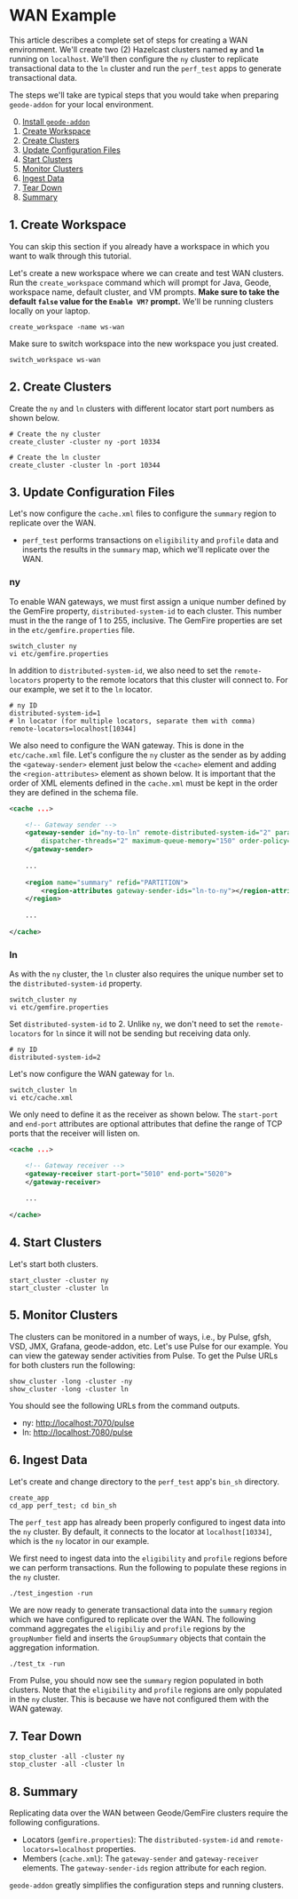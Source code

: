 # WAN Example

This article describes a complete set of steps for creating a WAN environment. We'll create two (2) Hazelcast clusters named **`ny`** and **`ln`** running on `localhost`. We'll then configure the `ny` cluster to replicate transactional data to the `ln` cluster and run the `perf_test` apps to generate transactional data.

The steps we'll take are typical steps that you would take when preparing `geode-addon` for your local environment.

0. [Install `geode-addon`](/geode-addon/README.md#building-geode-addon)
1. [Create Workspace](#1-Create-Workspace)
2. [Create Clusters](#2-Create-Clusters)
3. [Update Configuration Files](#3-Update-Configuration-Files)
4. [Start Clusters](#4-Start-Clusters)
5. [Monitor Clusters](#5-Monitor-Clusters)
6. [Ingest Data](#6-Ingest-Data)
7. [Tear Down](#6-Tear-Down)
8. [Summary](#Summary)

## 1. Create Workspace

You can skip this section if you already have a workspace in which you want to walk through this tutorial.

Let's create a new workspace where we can create and test WAN clusters. Run the `create_workspace` command which will prompt for Java, Geode, workspace name, default cluster, and VM prompts. **Make sure to take the default `false` value for the `Enable VM?` prompt.** We'll be running clusters locally on your laptop.

```console
create_workspace -name ws-wan
```

Make sure to switch workspace into the new workspace you just created.

```console
switch_workspace ws-wan
```

## 2. Create Clusters

Create the `ny` and `ln` clusters with different locator start port numbers as shown below.

```
# Create the ny cluster
create_cluster -cluster ny -port 10334

# Create the ln cluster
create_cluster -cluster ln -port 10344
```

## 3. Update Configuration Files

Let's now configure the `cache.xml` files to configure the `summary` region to replicate over the WAN. 

- `perf_test` performs transactions on `eligibility` and `profile` data and inserts the results in the `summary` map, which we'll replicate over the WAN.


### ny

To enable WAN gateways, we must first assign a unique number defined by the GemFire property, `distributed-system-id` to each cluster. This number must in the the range of 1 to 255, inclusive. The GemFire properties are set in the `etc/gemfire.properties` file.

```console
switch_cluster ny
vi etc/gemfire.properties
```

In addition to `distributed-system-id`, we also need to set the `remote-locators` property to the remote locators that this cluster will connect to. For our example, we set it to the `ln` locator.

```properties
# ny ID
distributed-system-id=1
# ln locator (for multiple locators, separate them with comma)
remote-locators=localhost[10344]
```

We also need to configure the WAN gateway. This is done in the `etc/cache.xml` file. Let's configure the `ny` cluster as the sender as by adding the `<gateway-sender>` element just below the `<cache>` element and adding the `<region-attributes>` element as shown below. It is important that the order of XML elements defined in the `cache.xml` must be kept in the order they are defined in the schema file.

```xml
<cache ...>

	<!-- Gateway sender -->
	<gateway-sender id="ny-to-ln" remote-distributed-system-id="2" parallel="true"
		dispatcher-threads="2" maximum-queue-memory="150" order-policy="partition">
	</gateway-sender>
    
    ...
    
    <region name="summary" refid="PARTITION">
		<region-attributes gateway-sender-ids="ln-to-ny"></region-attributes>
	</region>
    
    ...
    
</cache>
```

### ln

As with the `ny` cluster, the `ln` cluster also requires the unique number set to the `distributed-system-id` property.	

```console
switch_cluster ny
vi etc/gemfire.properties
```

Set `distributed-system-id` to 2. Unlike `ny`, we don't need to set the `remote-locators` for `ln` since it will not be sending but receiving data only.

```properties
# ny ID
distributed-system-id=2
```

Let's now configure the WAN gateway for `ln`.

```console
switch_cluster ln
vi etc/cache.xml
```

We only need to define it as the receiver as shown below. The `start-port` and `end-port` attributes are optional attributes that define the range of TCP ports that the receiver will listen on.

```xml
<cache ...>

	<!-- Gateway receiver -->
	<gateway-receiver start-port="5010" end-port="5020">
	</gateway-receiver>
    
    ...
    
</cache>
```

## 4. Start Clusters

Let's start both clusters.

```console
start_cluster -cluster ny
start_cluster -cluster ln
```

## 5. Monitor Clusters

The clusters can be monitored in a number of ways, i.e., by Pulse, gfsh, VSD, JMX, Grafana, geode-addon, etc. Let's use Pulse for our example. You can view the gateway sender activities from Pulse. To get the Pulse URLs for both clusters run the following:

```console
show_cluster -long -cluster -ny
show_cluster -long -cluster ln
```

You should see the following URLs from the command outputs.

- ny: [http://localhost:7070/pulse](http://localhost:7070/pulse)
- ln: [http://localhost:7080/pulse](http://localhost:7080/pulse)

## 6. Ingest Data

Let's create and change directory to the `perf_test` app's `bin_sh` directory.

```console
create_app
cd_app perf_test; cd bin_sh
```

The `perf_test` app has already been properly configured to ingest data into the `ny` cluster. By default, it connects to the locator at `localhost[10334]`, which is the `ny` locator in our example.

We first need to ingest data into the `eligibility` and `profile` regions before we can perform transactions. Run the following to populate these regions in the `ny` cluster.

```console
./test_ingestion -run
```

We are now ready to generate transactional data into the `summary` region which we have configured to replicate over the WAN. The following command aggregates the `eligibiliy` and `profile` regions by the `groupNumber` field and inserts the `GroupSummary` objects that contain the aggregation information.

```console
./test_tx -run
```

From Pulse, you should now see the `summary` region populated in both clusters. Note that the `eligibility` and `profile` regions are only populated in the `ny` cluster. This is because we have not configured them with the WAN gateway.

## 7. Tear Down

```console
stop_cluster -all -cluster ny
stop_cluster -all -cluster ln
```

## 8. Summary

Replicating data over the WAN between Geode/GemFire clusters require the following configurations.

- Locators (`gemfire.properties`): The `distributed-system-id` and `remote-locators=localhost` properties.
- Members (`cache.xml`): The `gateway-sender` and `gateway-receiver` elements. The `gateway-sender-ids` region attribute for each region.

`geode-addon` greatly simplifies the configuration steps and running clusters.

